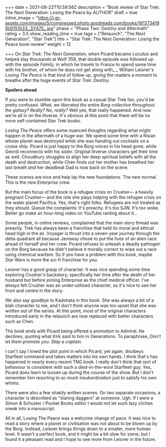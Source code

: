+++
date = 2021-08-22T10:58:56Z
description = "Book review of Star Trek: The Next Generation: Losing the Peace by AUTHOR"
draft = true
inline_image = "https://i.gr-assets.com/images/S/compressed.photo.goodreads.com/books/1613734199l/6151033._SY475_.jpg"
phase = "Phase Two: Destiny and Aftermath"
rating = 3.5
show_reading_time = true
tags = ["Relaunch", "The Next Generation", "Star Trek"]
title = "Star Trek: The Next Generation: Losing the Peace book review"
weight = 12

+++
On _Star Trek: The Next Generation_, when Picard became Locutus and helped slay thousands at Wolf 359, that double episode was followed up with the episode _Family,_ in which he travels to France to spend some time with his brother, of whom he does not get along with_._ William Leisner's _Losing The Peace_ is that kind of follow up, giving the readers a moment to breathe after the huge events of _Star Trek: Destiny_.

**Spoilers ahead**

<!--more-->

If you were to stumble upon this book as a casual Star Trek fan, you'd be pretty confused. _What, we liberated the entire Borg collective throughout the galaxy? Really? No, really?_ Well yes, that really happened. And now we're all in on the litverse. It's obvious at this point that there will be no more self-contained Star Trek books.

_Losing The Peace_ offers some nuanced thoughts regarding what might happen in the aftermath of a huge war. We spend some time with a Risian whose planet was destroyed while she was handing out cocktails on a cruise ship. Picard is just happy to the Borg voices in his head gone, while Geordi reconnects with his sister. Original litverse characters get their time as well. Choudhury struggles to align her deep spiritual beliefs with all the death and destruction, while Chen finds out her mother has breathed her last breath _and_ her deadbeat Dad is now back on the scene.

These scenes are nice and help lay the new foundations. The new normal. This is the new _Enterprise_ crew.

But the main focus of the book is a refugee crisis on Crusher— a heavily pregnant Crusher— and the role she plays helping with the refugee crisis on the water planet Pacifica. Yes, that's right folks. Refugees are not treated as they should. Queue the complaints: It's preachy. It's too SJW. It's too woke. Better go make an hour-long video on YouTube ranting about it...

Some people, in online reviews, complained that the main story thread was preachy. Trek has always been a franchise that held its moral and ethical head high in the air. Voyager is thrust into a seven-year journey through the delta quadrant all because Janeway chose to put the lives of an alien race ahead of herself and her crew. Picard refuses to unleash a deadly pathogen on the Borg because he didn't believe it morally correct to wipe out a race using chemical warfare. So if you have a problem with this book, maybe Star Wars is more the sci-fi franchise for you.

Leisner has a good grasp of character. It was nice spending some time exploring Crusher's backstory; specifically her time after the death of her husband but before joining Enterprise as the chief medical officer. I've always felt Crusher was an under-utilised character, so it's nice to see her front and centre in the story.

We also say goodbye to Kadohata in this book. She was always a bit of a blah character to me, and I don't think anyone was too upset that she was written out of the series. At this point, most of the original characters introduced early in the relaunch are now replaced with better characters such as Chen.

The book ends with Picard being offered a promotion to Admiral. He declines, quoting what Kirk said to him in Generations. To paraphrase; _Don't let them promote you. Stay a captain._

I can't say I loved the plot point in which Picard, yet again, disobeys Starfleet command and takes matters into his own hands. I think that's has happened in nearly every recent TNG book. I really don't think that sort of behaviour is consistent with such a died-in-the-wool Starfleet guy. Yes, Picard does learn to loosen up during the course of the show. But I don't remember him resorting to so much insubordination just to satisfy his own whims. 

There were also a few shakily written scenes. On two separate occasions, a character is described as "staring daggers" at someone. Ugh. If I were a Simon & Schuster / Pocket Books editor I would not let such lazy cliches sneak into a manuscript.  

All in all, Losing The Peace was a welcome change of pace. It was nice to read a story where a planet or civilisation was not about to be blown up by the Borg. Instead, Leisner brings things down to a smaller, more human level. It wasn't a perfect book, and it might be a bit slow for some, but I found it a pleasant read and I hope to see more from Leisner in the future.